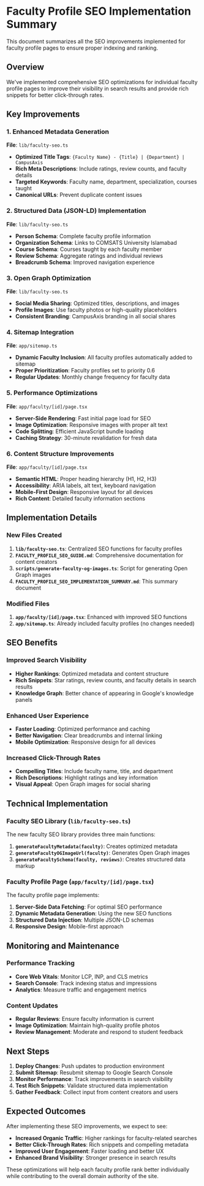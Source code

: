 # Faculty Profile SEO Implementation Summary

This document summarizes all the SEO improvements implemented for faculty profile pages to ensure proper indexing and ranking.

## Overview

We've implemented comprehensive SEO optimizations for individual faculty profile pages to improve their visibility in search results and provide rich snippets for better click-through rates.

## Key Improvements

### 1. Enhanced Metadata Generation

**File**: `lib/faculty-seo.ts`

- **Optimized Title Tags**: `{Faculty Name} - {Title} | {Department} | CampusAxis`
- **Rich Meta Descriptions**: Include ratings, review counts, and faculty details
- **Targeted Keywords**: Faculty name, department, specialization, courses taught
- **Canonical URLs**: Prevent duplicate content issues

### 2. Structured Data (JSON-LD) Implementation

**File**: `lib/faculty-seo.ts`

- **Person Schema**: Complete faculty profile information
- **Organization Schema**: Links to COMSATS University Islamabad
- **Course Schema**: Courses taught by each faculty member
- **Review Schema**: Aggregate ratings and individual reviews
- **Breadcrumb Schema**: Improved navigation experience

### 3. Open Graph Optimization

**File**: `lib/faculty-seo.ts`

- **Social Media Sharing**: Optimized titles, descriptions, and images
- **Profile Images**: Use faculty photos or high-quality placeholders
- **Consistent Branding**: CampusAxis branding in all social shares

### 4. Sitemap Integration

**File**: `app/sitemap.ts`

- **Dynamic Faculty Inclusion**: All faculty profiles automatically added to sitemap
- **Proper Prioritization**: Faculty profiles set to priority 0.6
- **Regular Updates**: Monthly change frequency for faculty data

### 5. Performance Optimizations

**File**: `app/faculty/[id]/page.tsx`

- **Server-Side Rendering**: Fast initial page load for SEO
- **Image Optimization**: Responsive images with proper alt text
- **Code Splitting**: Efficient JavaScript bundle loading
- **Caching Strategy**: 30-minute revalidation for fresh data

### 6. Content Structure Improvements

**File**: `app/faculty/[id]/page.tsx`

- **Semantic HTML**: Proper heading hierarchy (H1, H2, H3)
- **Accessibility**: ARIA labels, alt text, keyboard navigation
- **Mobile-First Design**: Responsive layout for all devices
- **Rich Content**: Detailed faculty information sections

## Implementation Details

### New Files Created

1. **`lib/faculty-seo.ts`**: Centralized SEO functions for faculty profiles
2. **`FACULTY_PROFILE_SEO_GUIDE.md`**: Comprehensive documentation for content creators
3. **`scripts/generate-faculty-og-images.ts`**: Script for generating Open Graph images
4. **`FACULTY_PROFILE_SEO_IMPLEMENTATION_SUMMARY.md`**: This summary document

### Modified Files

1. **`app/faculty/[id]/page.tsx`**: Enhanced with improved SEO functions
2. **`app/sitemap.ts`**: Already included faculty profiles (no changes needed)

## SEO Benefits

### Improved Search Visibility
- **Higher Rankings**: Optimized metadata and content structure
- **Rich Snippets**: Star ratings, review counts, and faculty details in search results
- **Knowledge Graph**: Better chance of appearing in Google's knowledge panels

### Enhanced User Experience
- **Faster Loading**: Optimized performance and caching
- **Better Navigation**: Clear breadcrumbs and internal linking
- **Mobile Optimization**: Responsive design for all devices

### Increased Click-Through Rates
- **Compelling Titles**: Include faculty name, title, and department
- **Rich Descriptions**: Highlight ratings and key information
- **Visual Appeal**: Open Graph images for social sharing

## Technical Implementation

### Faculty SEO Library (`lib/faculty-seo.ts`)

The new faculty SEO library provides three main functions:

1. **`generateFacultyMetadata(faculty)`**: Creates optimized metadata
2. **`generateFacultyOGImageUrl(faculty)`**: Generates Open Graph images
3. **`generateFacultySchema(faculty, reviews)`**: Creates structured data markup

### Faculty Profile Page (`app/faculty/[id]/page.tsx`)

The faculty profile page implements:

1. **Server-Side Data Fetching**: For optimal SEO performance
2. **Dynamic Metadata Generation**: Using the new SEO functions
3. **Structured Data Injection**: Multiple JSON-LD schemas
4. **Responsive Design**: Mobile-first approach

## Monitoring and Maintenance

### Performance Tracking
- **Core Web Vitals**: Monitor LCP, INP, and CLS metrics
- **Search Console**: Track indexing status and impressions
- **Analytics**: Measure traffic and engagement metrics

### Content Updates
- **Regular Reviews**: Ensure faculty information is current
- **Image Optimization**: Maintain high-quality profile photos
- **Review Management**: Moderate and respond to student feedback

## Next Steps

1. **Deploy Changes**: Push updates to production environment
2. **Submit Sitemap**: Resubmit sitemap to Google Search Console
3. **Monitor Performance**: Track improvements in search visibility
4. **Test Rich Snippets**: Validate structured data implementation
5. **Gather Feedback**: Collect input from content creators and users

## Expected Outcomes

After implementing these SEO improvements, we expect to see:

- **Increased Organic Traffic**: Higher rankings for faculty-related searches
- **Better Click-Through Rates**: Rich snippets and compelling metadata
- **Improved User Engagement**: Faster loading and better UX
- **Enhanced Brand Visibility**: Stronger presence in search results

These optimizations will help each faculty profile rank better individually while contributing to the overall domain authority of the site.